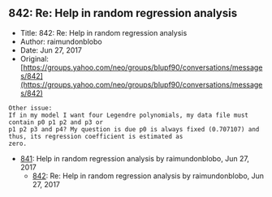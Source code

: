 ## 842: Re: Help in random regression analysis

- Title: 842: Re: Help in random regression analysis
- Author: raimundonblobo
- Date: Jun 27, 2017
- Original: [https://groups.yahoo.com/neo/groups/blupf90/conversations/messages/842](https://groups.yahoo.com/neo/groups/blupf90/conversations/messages/842)

```
Other issue:
If in my model I want four Legendre polynomials, my data file must contain p0 p1 p2 and p3 or
p1 p2 p3 and p4? My question is due p0 is always fixed (0.707107) and thus, its regression coefficient is estimated as
zero. 
```

- [841](0841.md): Help in random regression analysis by raimundonblobo, Jun 27, 2017
    - [842](0842.md): Re: Help in random regression analysis by raimundonblobo, Jun 27, 2017
